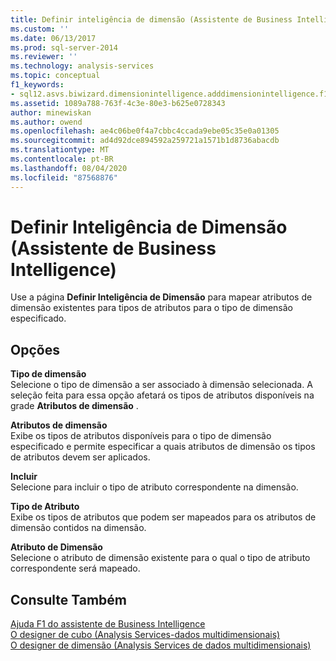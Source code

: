 ```yaml
---
title: Definir inteligência de dimensão (Assistente de Business Intelligence) | Microsoft Docs
ms.custom: ''
ms.date: 06/13/2017
ms.prod: sql-server-2014
ms.reviewer: ''
ms.technology: analysis-services
ms.topic: conceptual
f1_keywords:
- sql12.asvs.biwizard.dimensionintelligence.adddimensionintelligence.f1
ms.assetid: 1089a788-763f-4c3e-80e3-b625e0728343
author: minewiskan
ms.author: owend
ms.openlocfilehash: ae4c06be0f4a7cbbc4ccada9ebe05c35e0a01305
ms.sourcegitcommit: ad4d92dce894592a259721a1571b1d8736abacdb
ms.translationtype: MT
ms.contentlocale: pt-BR
ms.lasthandoff: 08/04/2020
ms.locfileid: "87568876"
---
```

# <a name="define-dimension-intelligence-business-intelligence-wizard"></a>Definir Inteligência de Dimensão (Assistente de Business Intelligence)
  Use a página **Definir Inteligência de Dimensão** para mapear atributos de dimensão existentes para tipos de atributos para o tipo de dimensão especificado.  
  
## <a name="options"></a>Opções  
 **Tipo de dimensão**  
 Selecione o tipo de dimensão a ser associado à dimensão selecionada. A seleção feita para essa opção afetará os tipos de atributos disponíveis na grade **Atributos de dimensão** .  
  
 **Atributos de dimensão**  
 Exibe os tipos de atributos disponíveis para o tipo de dimensão especificado e permite especificar a quais atributos de dimensão os tipos de atributos devem ser aplicados.  
  
 **Incluir**  
 Selecione para incluir o tipo de atributo correspondente na dimensão.  
  
 **Tipo de Atributo**  
 Exibe os tipos de atributos que podem ser mapeados para os atributos de dimensão contidos na dimensão.  
  
 **Atributo de Dimensão**  
 Selecione o atributo de dimensão existente para o qual o tipo de atributo correspondente será mapeado.  
  
## <a name="see-also"></a>Consulte Também  
 [Ajuda F1 do assistente de Business Intelligence](business-intelligence-wizard-f1-help.md)   
 [O designer de cubo &#40;Analysis Services-dados multidimensionais&#41;](cube-designer-analysis-services-multidimensional-data.md)   
 [O designer de dimensão &#40;Analysis Services de dados multidimensionais&#41;](dimension-designer-analysis-services-multidimensional-data.md)  
  
  
